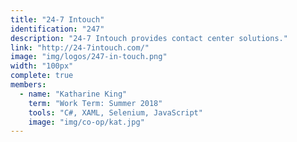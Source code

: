 ```yaml
---
title: "24-7 Intouch"
identification: "247"
description: "24-7 Intouch provides contact center solutions."
link: "http://24-7intouch.com/"
image: "img/logos/247-in-touch.png"
width: "100px"
complete: true
members:
  - name: "Katharine King"
    term: "Work Term: Summer 2018"
    tools: "C#, XAML, Selenium, JavaScript"
    image: "img/co-op/kat.jpg"
---
```

